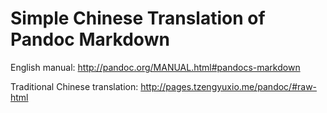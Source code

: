 # Simple Chinese Translation of Pandoc Markdown

English manual:
http://pandoc.org/MANUAL.html#pandocs-markdown

Traditional Chinese translation:
http://pages.tzengyuxio.me/pandoc/#raw-html
